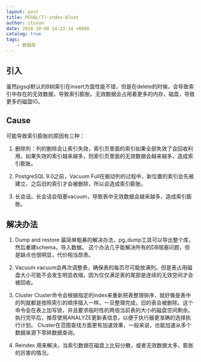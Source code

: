 ```yaml
---
layout: post
title: PGSQL(7)-index-bloat
author: itsxun
date: 2018-10-08 14:23:14 +0800
catalog: true
tags:
    - 数据库
---
```


## 引入

虽然pgsql默认的B树索引在insert方面性能不错，但是在delete的时候，会导致索引中存在的无效数据，导致索引膨胀。无效数据会占用着更多的内存，磁盘，导致更多的磁盘IO。

## Cause

可能导致索引膨胀的原因有三种：

1. 删除列：列的删除会让索引失效，索引页里面的索引如果全部失效了会回收利用，如果失效的索引越来越多，则索引页里面的无效数据会越来越多，造成索引膨胀。

2. PostgreSQL 9.0之前，Vacuum Full在搬动列的过程中，新位置的索引会先被建立，之后旧的索引才会被删除，所以会造成索引膨胀。

3. 长会话。长会话会阻塞vacuum，导致表中无效数据会越来越多，造成索引膨胀。

## 解决办法

1. Dump and restore
最简单粗暴的解决办法，pg_dump工具可以导出整个库，然后重建schema，导入数据。
这个办法几乎能解决所有的DB阻塞问题，但是缺点也很明显，代价相当昂贵。

2. Vacuum
vacuum会再次调整表，确保表的每页尽可能放满列。但是表占用磁盘大小可能不会发生明显收缩，因为仅仅满足表的尾部是连续的无效空间才会被回收。

3. Cluster
Cluster命令会根据指定的index来重新把表整理排序，就好像是表中的列就都是按照索引的顺序插入一样。一旦整理完成，旧的表会被删除。这个命令会在表上加写锁，并且要求临时性的两倍当前表的大小的磁盘空间剩余。执行完毕后，推荐使用ANALYZE更新表信息，以便于执行器更准确的选择执行计划。
Cluster在范围查找方面更有加速效果，一般来说，也能加速从多个数据来源下零碎数据查询。


4. Reindex
用来解决，当索引数据在磁盘上比较分散，或者无效数据太多，膨胀的厉害的情况。
